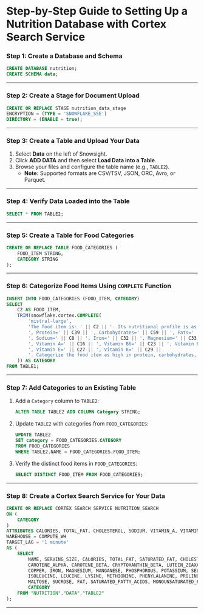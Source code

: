
# Step-by-Step Guide to Setting Up a Nutrition Database with Cortex Search Service

### Step 1: Create a Database and Schema
```sql
CREATE DATABASE nutrition;
CREATE SCHEMA data;
```

---

### Step 2: Create a Stage for Document Upload
```sql
CREATE OR REPLACE STAGE nutrition_data_stage 
ENCRYPTION = (TYPE = 'SNOWFLAKE_SSE') 
DIRECTORY = (ENABLE = true);
```

---

### Step 3: Create a Table and Upload Your Data
1. Select **Data** on the left of Snowsight.
2. Click **ADD DATA** and then select **Load Data into a Table**.
3. Browse your files and configure the table name (e.g., `TABLE2`).
   - **Note:** Supported formats are CSV/TSV, JSON, ORC, Avro, or Parquet.

---

### Step 4: Verify Data Loaded into the Table
```sql
SELECT * FROM TABLE2;
```

---

### Step 5: Create a Table for Food Categories
```sql
CREATE OR REPLACE TABLE FOOD_CATEGORIES (
    FOOD_ITEM STRING,
    CATEGORY STRING
);
```

---

### Step 6: Categorize Food Items Using `COMPLETE` Function
```sql
INSERT INTO FOOD_CATEGORIES (FOOD_ITEM, CATEGORY)
SELECT 
    C2 AS FOOD_ITEM, 
    TRIM(snowflake.cortex.COMPLETE(
        'mistral-large',
        'The food item is: ' || C2 || '. Its nutritional profile is as follows: Calories=' || C4 || 
        ', Protein=' || C39 || ', Carbohydrates=' || C59 || ', Fats=' || C68 || ', Fiber=' || C60 || 
        ', Sodium=' || C8 || ', Iron=' || C32 || ', Magnesium=' || C33 || ', Calcium=' || C30 || 
        ', Vitamin A=' || C16 || ', Vitamin B6=' || C23 || ', Vitamin B12=' || C24 || ', Vitamin C=' || C25 || ', Vitamin D=' || C26 || 
        ', Vitamin E=' || C27 || ', Vitamin K=' || C29 ||  
        '. Categorize the food item as high in protein, carbohydrates, fats, fiber, or essential minerals. Return the category only; do not include the name of the food item.'
    )) AS CATEGORY
FROM TABLE1;
```

---

### Step 7: Add Categories to an Existing Table
1. Add a `Category` column to `TABLE2`:
    ```sql
    ALTER TABLE TABLE2 ADD COLUMN Category STRING;
    ```
2. Update `TABLE2` with categories from `FOOD_CATEGORIES`:
    ```sql
    UPDATE TABLE2
    SET category = FOOD_CATEGORIES.CATEGORY
    FROM FOOD_CATEGORIES
    WHERE TABLE2.NAME = FOOD_CATEGORIES.FOOD_ITEM;
    ```
3. Verify the distinct food items in `FOOD_CATEGORIES`:
    ```sql
    SELECT DISTINCT FOOD_ITEM FROM FOOD_CATEGORIES;
    ```

---

### Step 8: Create a Cortex Search Service for Your Data
```sql
CREATE OR REPLACE CORTEX SEARCH SERVICE NUTRITION_SEARCH
ON (
    CATEGORY
)
ATTRIBUTES CALORIES, TOTAL_FAT, CHOLESTEROL, SODIUM, VITAMIN_A, VITAMIN_B12, VITAMIN_B6, VITAMIN_C, VITAMIN_D, VITAMIN_E, VITAMIN_K, CALCIUM, IRON, POTASSIUM, SELENIUM, PROTEIN, CARBOHYDRATE
WAREHOUSE = COMPUTE_WH
TARGET_LAG = '1 minute'
AS (
    SELECT
        NAME, SERVING_SIZE, CALORIES, TOTAL_FAT, SATURATED_FAT, CHOLESTEROL, SODIUM, CHOLINE, FOLATE, FOLIC_ACID, NIACIN, PANTOTHENIC_ACID, RIBOFLAVIN, THIAMIN, VITAMIN_A, VITAMIN_A_RAE,
        CAROTENE_ALPHA, CAROTENE_BETA, CRYPTOXANTHIN_BETA, LUTEIN_ZEAXANTHIN, LYCOPENE, VITAMIN_B12, VITAMIN_B6, VITAMIN_C, VITAMIN_D, VITAMIN_E, TOCOPHEROL_ALPHA, VITAMIN_K, CALCIUM,
        COPPER, IRON, MAGNESIUM, MANGANESE, PHOSPHOROUS, POTASSIUM, SELENIUM, ZINC, PROTEIN, ALANINE, ARGININE, ASPARTIC_ACID, CYSTINE, GLUTAMIC_ACID, GLYCINE, HISTIDINE, HYDROXYPROLINE,
        ISOLEUCINE, LEUCINE, LYSINE, METHIONINE, PHENYLALANINE, PROLINE, SERINE, THREONINE, TRYPTOPHAN, TYROSINE, VALINE, CARBOHYDRATE, FIBER, SUGARS, FRUCTOSE, GALACTOSE, GLUCOSE, LACTOSE,
        MALTOSE, SUCROSE, FAT, SATURATED_FATTY_ACIDS, MONOUNSATURATED_FATTY_ACIDS, POLYUNSATURATED_FATTY_ACIDS, FATTY_ACIDS_TOTAL_TRANS, ALCOHOL, ASH, CAFFEINE, THEOBROMINE, WATER,
        CATEGORY
    FROM "NUTRITION"."DATA"."TABLE2"
);
```

---
